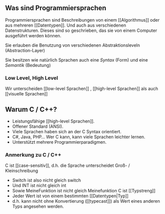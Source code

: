 
## Was sind Programmiersprachen
Programmiersprachen sind Beschreibungen von einem [[Algorithmus]] oder aus mehreren [[Datentypen]]. Und auch aus verschiedenen Datenstrukturen. Dieses sind so geschrieben, das sie von einem Computer ausgeführt werden können.

Sie erlauben die Benutzung von verschiedenen Abstraktionsleveln (Abstraction-Layer)

Sie besitzen wie natürlich Sprachen auch eine *Syntax* (Form) und eine *Semantik* (Bedeutung)

### Low Level, High Level
Wir unterscheiden [[low-level Sprachen]] , [[high-level Sprachen]] als auch [[visuelle Sprachen]]

## Warum C / C++?
+ Leistungsfähige [[high-level Sprachen]]. 
+ Offener Standard (ANSI). 
+ Viele Sprachen haben sich an der C Syntax orientiert.
+ C#, Java, PHP… Wer C kann, kann viele Sprachen leichter lernen. 
+ Unterstützt mehrere Programmierparadigmen.

### Anmerkung zu C / C++
C ist [[case-sensitiv]], d.h. die Sprache unterscheidet Groß- / Kleinschreibung
+ Switch ist also nicht gleich switch 
+ Und INT ist nicht gleich int  
+ Sowie MeineFunktion ist nicht gleich Meinefunktion 
C ist [[Typstreng]] 
+ Jeder Wert ist von einem bestimmten [[Datentypen|Typ]] 
+ d.h. kann nicht ohne Konvertierung ([[typecast]]) als Wert eines anderen Typs angesehen werden.